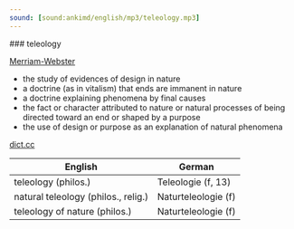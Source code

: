 ```yaml
---
sound: [sound:ankimd/english/mp3/teleology.mp3]
---
```


\### teleology

[Merriam-Webster](https://www.merriam-webster.com/dictionary/teleology)

- the study of evidences of design in nature
- a doctrine (as in vitalism) that ends are immanent in nature
- a doctrine explaining phenomena by final causes
- the fact or character attributed to nature or natural processes of being directed toward an end or shaped by a purpose
- the use of design or purpose as an explanation of natural phenomena

[dict.cc](https://www.dict.cc/teleology)

| English        | German       |
| -------------- | ------------ |
| teleology (philos.) | Teleologie (f, 13) |
| natural teleology (philos., relig.) | Naturteleologie (f) |
| teleology of nature (philos.) | Naturteleologie (f) |
